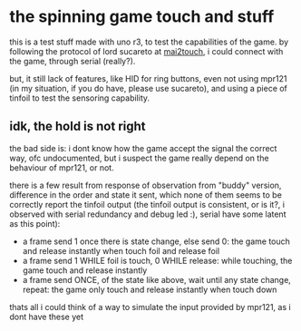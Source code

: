 # the spinning game touch and stuff

this is a test stuff made with uno r3, to test the capabilities of the game. by following the protocol of lord sucareto at [mai2touch](https://github.com/Sucareto/Mai2Touch), i could connect with the game, through serial (really?).

but, it still lack of features, like HID for ring buttons, even not using mpr121 (in my situation, if you do have, please use sucareto), and using a piece of tinfoil to test the sensoring capability.

## idk, the hold is not right

the bad side is: i dont know how the game accept the signal the correct way, ofc undocumented, but i suspect the game really depend on the behaviour of mpr121, or not.

there is a few result from response of observation from "buddy" version, difference in the order and state it sent, which none of them seems to be correctly report the tinfoil output (the tinfoil output is consistent, or is it?, i observed with serial redundancy and debug led :\), serial have some latent as this point):

- a frame send 1 once there is state change, else send 0: the game touch and release instantly when touch foil and release foil
- a frame send 1 WHILE foil is touch, 0 WHILE release: while touching, the game touch and release instantly
- a frame send ONCE, of the state like above, wait until any state change, repeat: the game only touch and release instantly when touch down

thats all i could think of a way to simulate the input provided by mpr121, as i dont have these yet